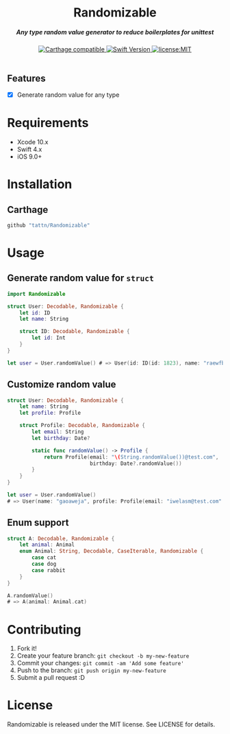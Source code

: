 <h1 align="center">Randomizable</h1>

<h5 align="center">Any type random value generator to reduce boilerplates for unittest</h5>

<div align="center">
  <a href="https://github.com/Carthage/Carthage">
    <img src="https://img.shields.io/badge/Carthage-compatible-4BC51D.svg?style=flat" alt="Carthage compatible" />
  </a>
  <a href="https://developer.apple.com/swift">
    <img src="https://img.shields.io/badge/Swift-4-F16D39.svg" alt="Swift Version" />
  </a>
  <a href="./LICENSE">
    <img src="https://img.shields.io/badge/license-MIT-green.svg?style=flat-square" alt="license:MIT" />
  </a>
</div>

<br />

## Features

- [x] Generate random value for any type

# Requirements

- Xcode 10.x
- Swift 4.x
- iOS 9.0+

# Installation

## Carthage

```ruby
github "tattn/Randomizable"
```

# Usage

## Generate random value for `struct`

```swift
import Randomizable

struct User: Decodable, Randomizable {
    let id: ID
    let name: String

    struct ID: Decodable, Randomizable {
        let id: Int
    }
}

let user = User.randomValue() # => User(id: ID(id: 1823), name: "raewfbaw")
```

## Customize random value

```swift
struct User: Decodable, Randomizable {
    let name: String
    let profile: Profile

    struct Profile: Decodable, Randomizable {
        let email: String
        let birthday: Date?

        static func randomValue() -> Profile {
            return Profile(email: "\(String.randomValue())@test.com",
                           birthday: Date?.randomValue())
        }
    }
}

let user = User.randomValue()
# => User(name: "gaoaweja", profile: Profile(email: "iwelasm@test.com" birthday: 2018-11-02 16:25:17 +0000))
```

## Enum support

```swift
struct A: Decodable, Randomizable {
    let animal: Animal
    enum Animal: String, Decodable, CaseIterable, Randomizable {
        case cat
        case dog
        case rabbit
    }
}

A.randomValue()
# => A(animal: Animal.cat)
```


# Contributing

1. Fork it!
2. Create your feature branch: `git checkout -b my-new-feature`
3. Commit your changes: `git commit -am 'Add some feature'`
4. Push to the branch: `git push origin my-new-feature`
5. Submit a pull request :D


# License

Randomizable is released under the MIT license. See LICENSE for details.

